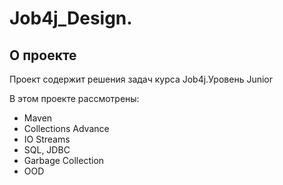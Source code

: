 # Job4j_Design. 

## О проекте

Проект содержит решения задач курса Job4j.Уровень Junior

В этом проекте рассмотрены:
- Maven
- Collections Advance
- IO Streams
- SQL, JDBC
- Garbage Collection
- OOD